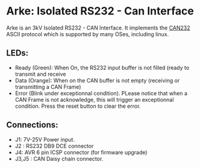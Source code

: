 # Arke: Isolated RS232 - Can Interface

Arke is an 3kV Isolated RS232 - CAN Interface. It implements the [CAN232](http://www.can232.com/docs/can232_v3.pdf) ASCII protocol which is supported by many OSes, including linux.

## LEDs:

* Ready (Green): When On, the RS232 input buffer is not filled (ready to transmit and receive
* Data (Orange):  When on the CAN buffer is not empty (receiving or transmitting a CAN Frame)
* Error (Blink under exceptionnal condition). PLease notice that when a CAN Frame is not acknowledge, this will trigger an exceptionnal condition. Press the reset button to clear the error.
 
## Connections:

* J1: 7V-25V Power input.
* J2 : RS232 DB9 DCE connector
* J4: AVR 6 pin ICSP connector (for firmware upgrade)
* J3,J5 : CAN Daisy chain connector.